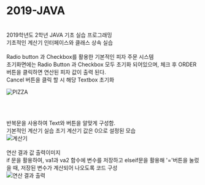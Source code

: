 # 2019-JAVA

</br>
2019학년도 2학년 JAVA 기초 실습 프로그래밍</br>
기초적인 계산기 인터페이스와 클래스 상속 실습<br>
<br> Radio button 과 Checkbox를 활용한 기본적인 피자 주문 시스템 </br>
초기화면에는 Radio Button 과 Checkbox 모두 초기화 되어있으며, 체크 후 ORDER 버튼을 클릭하면 연산된 피자 값이 출력 된다. <br>
Cancel 버튼을 클릭 할 시 해당 Textbox 초기화
</br>

![PIZZA](https://user-images.githubusercontent.com/90503450/133102385-2ca75749-b9cb-4bf5-ab44-a408a602594f.png)

</br></br>

반복문을 사용하여 Text와 버튼을 알맞게 구성함. <br>
기본적인 계산기 실습 초기 계산기 값은 0으로 설정된 모습
<br>
![계산기](https://user-images.githubusercontent.com/90503450/133103112-e2a96963-c9b8-4b97-8c24-830d8c569251.png)
<br><br>
연산 결과 값 출력이미지 <br>
if 문을 활용하여, va1과 va2 함수에 변수를 저장하고 elseif문을 활용해 '='버튼을 눌렀을 때, 저장된 변수가 계산되어 나오도록 코드 구성 <br>
![연산 결과 출력](https://user-images.githubusercontent.com/90503450/133103141-8a194b8c-a96d-4123-bf68-4d1f54ca3eba.png)



